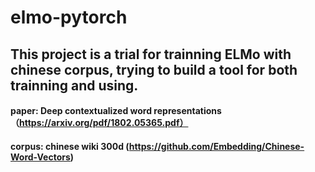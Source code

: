 # elmo-pytorch

## This project is a trial for trainning ELMo with chinese corpus, trying to build a tool for both trainning and using.

#### paper: Deep contextualized word representations（https://arxiv.org/pdf/1802.05365.pdf）
#### corpus: chinese wiki 300d (https://github.com/Embedding/Chinese-Word-Vectors)


